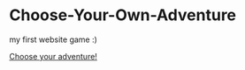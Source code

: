 # Choose-Your-Own-Adventure
my first website game :)

[Choose your adventure!](Choose-Your-Own-Adventure/index.html)
